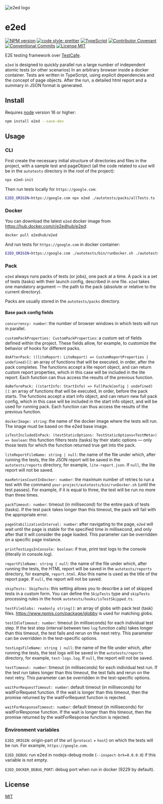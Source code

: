 <img alt="e2ed logo" src="https://raw.github.com/joomcode/e2ed/main/logo.svg?sanitize=true">

# e2ed

[![NPM version][npm-image]][npm-url]
[![code style: prettier][prettier-image]][prettier-url]
[![TypeScript][typescript-image]][typescript-url]
[![Contributor Covenant][code-of-conduct-image]][code-of-conduct-url]
[![Conventional Commits][conventional-commits-image]][conventional-commits-url]
[![License MIT][license-image]][license-url]

E2E testing framework over [TestCafe](https://testcafe.io/).

`e2ed` is designed to quickly parallel run a large number of independent atomic tests
(or other scenarios) In an arbitrary browser inside a docker container.
Tests are written in TypeScript, using explicit dependencies and the concept of page objects.
After the run, a detailed html report and a summary in JSON format is generated.

## Install

Requires [node](https://nodejs.org/en/) version 16 or higher:

```sh
npm install e2ed --save-dev
```

## Usage

### CLI

First create the necessary initial structure of directories and files in the project,
with a sample test and pageObject (all the code related to `e2ed`
will be in the `autotests` directory in the root of the project):

```sh
npx e2ed-init
```

Then run tests locally for `https://google.com`:

```sh
E2ED_ORIGIN=https://google.com npx e2ed ./autotests/packs/allTests.ts
```

### Docker

You can download the latest `e2ed` docker image from https://hub.docker.com/r/e2edhub/e2ed:

```sh
docker pull e2edhub/e2ed
```

And run tests for `https://google.com` in docker container:

```sh
E2ED_ORIGIN=https://google.com ./autotests/bin/runDocker.sh ./autotests/packs/allTests.ts
```

### Pack

`e2ed` always runs packs of tests (or jobs), one pack at a time. A pack is a set of tests (tasks)
with their launch config, described in one file. `e2ed` takes one mandatory argument — the path
to the pack (absolute or relative to the current directory).

Packs are usually stored in the `autotests/packs` directory.

#### Base pack config fields

`concurrency: number`: the number of browser windows in which tests will run in parallel.

`customPackProperties: CustomPackProperties`: a custom set of fields defined within the project.
These fields allow, for example, to customize the behavior of hooks for different packs.

`doAfterPack: ((liteReport: LiteReport) => CustomReportProperties | undefined)[]`:
an array of functions that will be executed, in order, after the pack completes.
The functions accept a lite report object, and can return custom report properties,
which in this case will be included in the lite report.
Each function can thus access the results of the previous function.

`doBeforePack: ((startInfo: StartInfo) => FullPackConfig | undefined)[]`:
an array of functions that will be executed, in order, before the pack starts.
The functions accept a start info object, and can return new full pack config,
which in this case will be included in the start info object, and will be used for running pack.
Each function can thus access the results of the previous function.

`dockerImage: string`: the name of the docker image where the tests will run.
The image must be based on the e2ed base image.

`isTestIncludedInPack: (testStaticOptions: TestStaticOptions<TestMeta>) => boolean`: this function
filters tests (tasks) by their static options —
only those tests for which the function returned true get into the pack.

`liteReportFileName: string | null`: the name of the file under which, after running the tests,
the lite JSON report will be saved in the `autotests/reports` directory, for example, `lite-report.json`.
If `null`, the lite report will not be saved.

`maxRetriesCountInDocker: number`: the maximum number of retries to run a test with the command
`your-project/autotests/bin/runDocker.sh` (until the test passes).
For example, if it is equal to three, the test will be run no more than three times.

`packTimeout: number`: timeout (in millisecond) for the entire pack of tests (tasks).
If the test pack takes longer than this timeout, the pack will fail with the appropriate error.

`pageStabilizationInterval: number`: after navigating to the page, `e2ed` will wait until
the page is stable for the specified time in millisecond, and only after that it will consider the page loaded.
This parameter can be overridden on a specific page instance.

`printTestLogsInConsole: boolean`: if true, print test logs to the console (literally in console.log).

`reportFileName: string | null`: the name of the file under which, after running the tests,
the HTML report will be saved in the `autotests/reports` directory, for example, `report.html`.
Also this name is used as the title of the report page.
If `null`, the report will not be saved.

`skipTests: SkipTests`: this setting allows you to describe a set of skipped tests in a custom form.
You can define the `SkipTests` type and `skipTests` processing rules in the hook `autotests/hooks/isTestSkipped.ts`.

`testFileGlobs: readonly string[]`: an array of globs with pack test (task) files.
https://www.npmjs.com/package/globby is used for matching globs.

`testIdleTimeout: number`: timeout (in milliseconds) for each individual test step.
If the test step (interval between two `log` function calls) takes longer than this timeout,
the test fails and rerun on the next retry.
This parameter can be overridden in the test-specific options.

`testLogsFileName: string | null`: the name of the file under which, after running the tests,
the test logs will be saved in the `autotests/reports` directory, for example, `test-logs.log`.
If `null`, the report will not be saved.

`testTimeout: number`: timeout (in milliseconds) for each individual test run.
If the test run takes longer than this timeout, the test fails and rerun on the next retry.
This parameter can be overridden in the test-specific options.

`waitForRequestTimeout: number`: default timeout (in milliseconds) for waitForRequest function.
If the wait is longer than this timeout, then the promise returned by the waitForRequest function is rejected.

`waitForResponseTimeout: number`: default timeout (in milliseconds) for waitForResponse function.
If the wait is longer than this timeout, then the promise returned by the waitForResponse function is rejected.

### Environment variables

`E2ED_ORIGIN`: origin-part of the url (`protocol` + `host`) on which the tests will be run. For example, `https://google.com`.

`E2ED_DEBUG`: run e2ed in nodejs-debug mode (`--inspect-brk=0.0.0.0`) if this variable is not empty.

`E2ED_DOCKER_DEBUG_PORT`: debug port when run in docker (9229 by default).

## License

[MIT][license-url]

[code-of-conduct-image]: https://img.shields.io/badge/Contributor%20Covenant-2.1-4baaaa.svg 'Contributor Covenant Code of Conduct'
[code-of-conduct-url]: CODE_OF_CONDUCT.md
[conventional-commits-image]: https://img.shields.io/badge/Conventional_Commits-1.0.0-yellow.svg 'The Conventional Commits specification'
[conventional-commits-url]: https://www.conventionalcommits.org/en/v1.0.0/
[license-image]: https://img.shields.io/badge/license-MIT-blue.svg 'The MIT License'
[license-url]: LICENSE
[npm-image]: https://img.shields.io/npm/v/e2ed.svg 'e2ed'
[npm-url]: https://www.npmjs.com/package/e2ed
[prettier-image]: https://img.shields.io/badge/code_style-prettier-ff69b4.svg 'Prettier code formatter'
[prettier-url]: https://prettier.io/
[typescript-image]: https://img.shields.io/badge/types-TypeScript-blue.svg 'Full TypeScript support'
[typescript-url]: https://www.typescriptlang.org/

